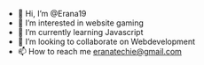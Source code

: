 - 👋 Hi, I’m @Erana19
- 👀 I’m interested in website gaming
- 🌱 I’m currently learning Javascript
- 💞️ I’m looking to collaborate on Webdevelopment
- 📫 How to reach me eranatechie@gmail.com

<!---
Erana19/Erana19 is a ✨ special ✨ repository because its `README.md` (this file) appears on your GitHub profile.
You can click the Preview link to take a look at your changes.
--->
